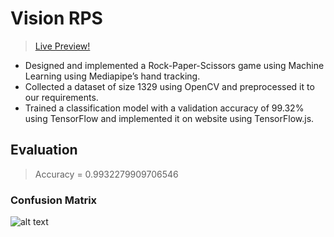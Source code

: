 # Vision RPS
> [Live Preview!]()

- Designed and implemented a Rock-Paper-Scissors game using Machine Learning using Mediapipe’s hand tracking.
- Collected a dataset of size 1329 using OpenCV and preprocessed it to our requirements. 
- Trained a classification model with a validation accuracy of 99.32% using TensorFlow and implemented it on website using TensorFlow.js.

## Evaluation
> Accuracy = 0.9932279909706546
### Confusion Matrix
![alt text](http://url/to/img.png)